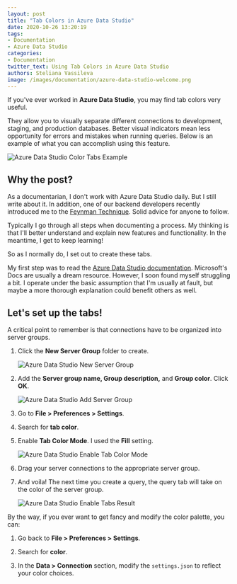 ```yaml
---
layout: post
title: "Tab Colors in Azure Data Studio"
date: 2020-10-26 13:20:19
tags:
- Documentation
- Azure Data Studio
categories:
- Documentation
twitter_text: Using Tab Colors in Azure Data Studio
authors: Steliana Vassileva
image: /images/documentation/azure-data-studio-welcome.png
---
```


If you've ever worked in **Azure Data Studio**, you may find tab colors very useful.

They allow you to visually separate different connections to development, staging, and production databases. Better visual indicators mean less opportunity for errors and mistakes when running queries. Below is an example of what you can accomplish using this feature.

![Azure Data Studio Color Tabs Example](/images/documentation/azure-data-studio-color-tabs-example.png)

## Why the post?

As a documentarian, I don't work with Azure Data Studio daily. But I still write about it. In addition, one of our backend developers recently introduced me to the [Feynman Technique](https://fs.blog/2012/04/feynman-technique/). Solid advice for anyone to follow.

Typically I go through all steps when documenting a process. My thinking is that I'll better understand and explain new features and functionality. In the meantime, I get to keep learning! 

So as I normally do, I set out to create these tabs. 

My first step was to read the [Azure Data Studio documentation](https://docs.microsoft.com/en-us/sql/azure-data-studio/settings?view=sql-server-ver15#tab-color). Microsoft's Docs are usually a dream resource. However, I soon found myself struggling a bit. I operate under the basic assumption that I'm usually at fault, but maybe a more thorough explanation could benefit others as well.

## Let's set up the tabs!

A critical point to remember is that connections have to be organized into server groups.

1. Click the **New Server Group** folder to create.
  
    ![Azure Data Studio New Server Group](/images/documentation/azure-data-studio-new-server-group.png)

2. Add the **Server group name, Group description,** and **Group color**. Click **OK**.
    
    ![Azure Data Studio Add Server Group](/images/documentation/azure-data-studio-add-server-group.png)

3. Go to **File > Preferences > Settings**.

4. Search for **tab color**.

5. Enable **Tab Color Mode**. I used the **Fill** setting.
    
    ![Azure Data Studio Enable Tab Color Mode](/images/documentation/azure-data-studio-enable-tab-color.png)

6. Drag your server connections to the appropriate server group.

7. And voila! The next time you create a query, the query tab will take on the color of the server group.

    ![Azure Data Studio Enable Tabs Result](/images/documentation/azure-data-studio-final-result.png)  


By the way, if you ever want to get fancy and modify the color palette, you can:

1. Go back to **File > Preferences > Settings**. 

2. Search for **color**. 

3. In the **Data > Connection** section, modify the `settings.json` to reflect your color choices.
